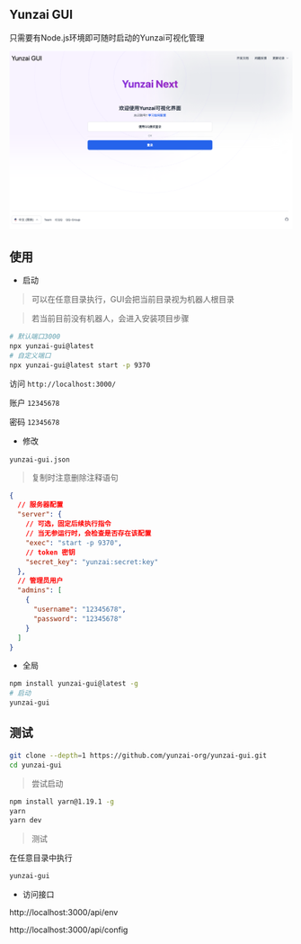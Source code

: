 ## Yunzai GUI

只需要有Node.js环境即可随时启动的Yunzai可视化管理

![主页](./docs/img/gui.home.png)

## 使用

- 启动

> 可以在任意目录执行，GUI会把当前目录视为机器人根目录

> 若当前目前没有机器人，会进入安装项目步骤

```sh
# 默认端口3000
npx yunzai-gui@latest
# 自定义端口
npx yunzai-gui@latest start -p 9370
```

访问 `http://localhost:3000/`

账户 `12345678`

密码 `12345678`

- 修改

`yunzai-gui.json`

> 复制时注意删除注释语句

```json
{
  // 服务器配置
  "server": {
    // 可选，固定后续执行指令
    // 当无参运行时，会检查是否存在该配置
    "exec": "start -p 9370",
    // token 密钥
    "secret_key": "yunzai:secret:key"
  },
  // 管理员用户
  "admins": [
    {
      "username": "12345678",
      "password": "12345678"
    }
  ]
}
```

- 全局

```sh
npm install yunzai-gui@latest -g
# 启动
yunzai-gui
```

## 测试

```sh
git clone --depth=1 https://github.com/yunzai-org/yunzai-gui.git
cd yunzai-gui
```

> 尝试启动

```sh
npm install yarn@1.19.1 -g
yarn
yarn dev
```

> 测试

在任意目录中执行

```sh
yunzai-gui
```

- 访问接口

http://localhost:3000/api/env

http://localhost:3000/api/config
